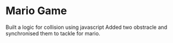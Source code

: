 # Mario Game
Built a logic for collision using javascript 
Added two obstracle and synchronised them to tackle for mario.
